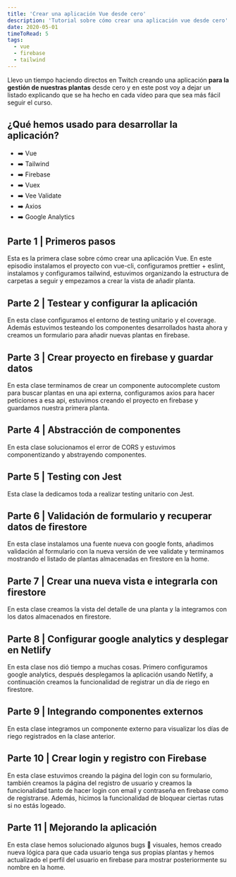 ```yaml
---
title: 'Crear una aplicación Vue desde cero'
description: 'Tutorial sobre cómo crear una aplicación vue desde cero'
date: 2020-05-01
timeToRead: 5
tags:
  - vue
  - firebase
  - tailwind
---
```


Llevo un tiempo haciendo directos en <the-link url="https://twitch.tv/pablosirera">Twitch</the-link> creando una aplicación <b>para la gestión de nuestras plantas</b> desde cero y en este post voy a dejar un listado explicando que se ha hecho en cada vídeo para que sea más fácil seguir el curso.

## ¿Qué hemos usado para desarrollar la aplicación?

- ➡️ Vue
- ➡️ Tailwind
- ➡️ Firebase
- ➡️ Vuex
- ➡️ Vee Validate
- ➡️ Axios
- ➡️ Google Analytics

## Parte 1 | Primeros pasos

Esta es la primera clase sobre cómo crear una aplicación <span class="vue">Vue</span>. En este episodio instalamos el proyecto con <span class="code">vue-cli</span>, configuramos prettier + eslint, instalamos y configuramos tailwind, estuvimos organizando la estructura de carpetas a seguir y empezamos a crear la vista de añadir planta.

<youtube-embed-lite class="yt-video" vid="4zD3lNXz00k"></youtube-embed-lite>

## Parte 2 | Testear y configurar la aplicación

En esta clase configuramos el entorno de testing unitario y el coverage. Además estuvimos testeando los componentes desarrollados hasta ahora y creamos un formulario para añadir nuevas plantas en firebase.

<youtube-embed-lite class="yt-video" vid="sOILjmOmemc"></youtube-embed-lite>

## Parte 3 | Crear proyecto en firebase y guardar datos

En esta clase terminamos de crear un componente autocomplete custom para buscar plantas en una api externa, configuramos axios para hacer peticiones a esa api, estuvimos creando el proyecto en firebase y guardamos nuestra primera planta.

<youtube-embed-lite class="yt-video" vid="yXkypHllKYE"></youtube-embed-lite>

## Parte 4 | Abstracción de componentes

En esta clase solucionamos el error de CORS y estuvimos componentizando y abstrayendo componentes.

<youtube-embed-lite class="yt-video" vid="rU6qW0K9Q_U"></youtube-embed-lite>

## Parte 5 | Testing con Jest

Esta clase la dedicamos toda a realizar testing unitario con Jest.

<youtube-embed-lite class="yt-video" vid="4zoP2NVBCXo"></youtube-embed-lite>

## Parte 6 | Validación de formulario y recuperar datos de firestore

En esta clase instalamos una fuente nueva con google fonts, añadimos validación al formulario con la nueva versión de vee validate y terminamos mostrando el listado de plantas almacenadas en firestore en la home.

<youtube-embed-lite class="yt-video" vid="bmbnkXNTVzg"></youtube-embed-lite>

## Parte 7 | Crear una nueva vista e integrarla con firestore

En esta clase creamos la vista del detalle de una planta y la integramos con los datos almacenados en firestore.

<youtube-embed-lite class="yt-video" vid="7nrxwAgRLGU"></youtube-embed-lite>

## Parte 8 | Configurar google analytics y desplegar en Netlify

En esta clase nos dió tiempo a muchas cosas. Primero configuramos google analytics, después desplegamos la aplicación usando Netlify, a continuación creamos la funcionalidad de registrar un día de riego en firestore.

<youtube-embed-lite class="yt-video" vid="jz9KgbfQt5w"></youtube-embed-lite>

## Parte 9 | Integrando componentes externos

En esta clase integramos un componente externo para visualizar los días de riego registrados en la clase anterior.

<youtube-embed-lite class="yt-video" vid="atUPHxemf2o"></youtube-embed-lite>

## Parte 10 | Crear login y registro con Firebase

En esta clase estuvimos creando la página del login con su formulario, también creamos la página del registro de usuario y creamos la funcionalidad tanto de hacer login con email y contraseña en firebase como de registrarse. Además, hicimos la funcionalidad de bloquear ciertas rutas si no estás logeado.

<youtube-embed-lite class="yt-video" vid="5QmYxDQpttA"></youtube-embed-lite>

## Parte 11 | Mejorando la aplicación

En esta clase hemos solucionado algunos bugs 🐛 visuales, hemos creado nueva lógica para que cada usuario tenga sus propias plantas y hemos actualizado el perfil del usuario en firebase para mostrar posteriormente su nombre en la home.

<youtube-embed-lite class="yt-video" vid="McZZrYNBhTc"></youtube-embed-lite>
